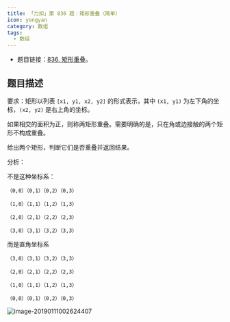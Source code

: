 ```yaml
---
title: 「力扣」第 836 题：矩形重叠（简单）
icon: yongyan
category: 数组
tags:
  - 数组
---
```


+ 题目链接：[836. 矩形重叠](https://leetcode-cn.com/problems/rectangle-overlap/)。


## 题目描述



要求：矩形以列表 `[x1, y1, x2, y2]` 的形式表示，其中 `(x1, y1)` 为左下角的坐标，`(x2, y2)` 是右上角的坐标。

如果相交的面积为正，则称两矩形重叠。需要明确的是，只在角或边接触的两个矩形不构成重叠。

给出两个矩形，判断它们是否重叠并返回结果。

分析：

不是这种坐标系：

```
（0,0）（0,1）（0,2）（0,3）

（1,0）（1,1）（1,2）（1,3）

（2,0）（2,1）（2,2）（2,3）

（3,0）（3,1）（3,2）（3,3）
```

而是直角坐标系

```
（3,0）（3,1）（3,2）（3,3）

（2,0）（2,1）（2,2）（2,3）

（1,0）（1,1）（1,2）（1,3）

（0,0）（0,1）（0,2）（0,3）
```

![image-20190111002624407](http://upload-images.jianshu.io/upload_images/414598-7e119ec656bb6f8e.jpg?imageMogr2/auto-orient/strip%7CimageView2/2/w/1240)







